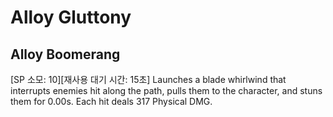 # Alloy Gluttony

## Alloy Boomerang

[SP 소모: 10][재사용 대기 시간: 15초] Launches a blade whirlwind that interrupts enemies hit along the path, pulls them to the character, and stuns them for 0.00s. Each hit deals 317 Physical DMG.
